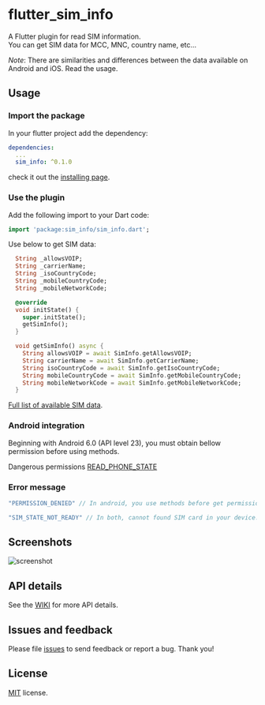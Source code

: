 
# flutter_sim_info


A Flutter plugin for read SIM information.  
You can get SIM data for MCC, MNC, country name, etc...

*Note*: There are similarities and differences between the data available on Android and iOS. Read the usage.

## Usage

### Import the package
In your flutter project add the dependency:
```yml
dependencies:
  ...
  sim_info: ^0.1.0
```
check it out the [installing page](https://pub.dev/packages/sim_info#-installing-tab-).

### Use the plugin
Add the following import to your Dart code:

```dart
import 'package:sim_info/sim_info.dart';
```

Use below to get SIM data:

```dart
  String _allowsVOIP;
  String _carrierName;
  String _isoCountryCode;
  String _mobileCountryCode;
  String _mobileNetworkCode;

  @override
  void initState() {
    super.initState();
    getSimInfo();
  }

  void getSimInfo() async {
    String allowsVOIP = await SimInfo.getAllowsVOIP;
    String carrierName = await SimInfo.getCarrierName;
    String isoCountryCode = await SimInfo.getIsoCountryCode;
    String mobileCountryCode = await SimInfo.getMobileCountryCode;
    String mobileNetworkCode = await SimInfo.getMobileNetworkCode;
  }
```
[Full list of available SIM data](https://github.com/flutter-moum/flutter_sim_info/wiki).

### Android integration

Beginning with Android 6.0 (API level 23), you must obtain bellow permission before using methods.

Dangerous permissions [READ_PHONE_STATE](https://developer.android.com/reference/android/Manifest.permission.html#READ_PHONE_STATE)

### Error message

```dart
"PERMISSION_DENIED" // In android, you use methods before get permission.

"SIM_STATE_NOT_READY" // In both, cannot found SIM card in your device.
```

## Screenshots
![screenshot](https://user-images.githubusercontent.com/14200324/66580790-eb42a000-ebb9-11e9-8a26-6c95cf2afd83.png)

## API details

See the [WIKI](https://github.com/flutter-moum/flutter_sim_info/wiki) for more API details.

## Issues and feedback

Please file [issues](https://github.com/flutter-moum/flutter_sim_info/issues/new)
to send feedback or report a bug. Thank you!

## License

[MIT](https://mit-license.org) license.
